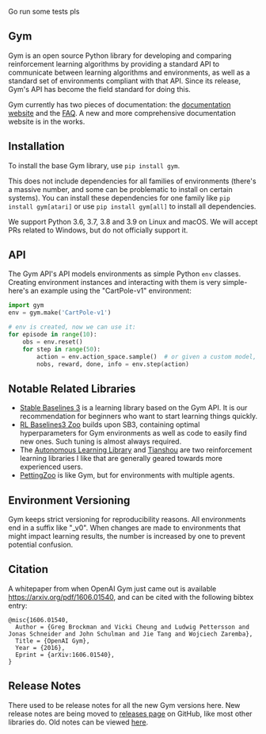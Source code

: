 Go run some tests pls

## Gym

Gym is an open source Python library for developing and comparing reinforcement learning algorithms by providing a standard API to communicate between learning algorithms and environments, as well as a standard set of environments compliant with that API. Since its release, Gym's API has become the field standard for doing this.

Gym currently has two pieces of documentation: the [documentation website](http://gym.openai.com) and the [FAQ](https://github.com/openai/gym/wiki/FAQ). A new and more comprehensive documentation website is in the works.

## Installation

To install the base Gym library, use `pip install gym`.

This does not include dependencies for all families of environments (there's a massive number, and some can be problematic to install on certain systems). You can install these dependencies for one family like `pip install gym[atari]` or use `pip install gym[all]` to install all dependencies.

We support Python 3.6, 3.7, 3.8 and 3.9 on Linux and macOS. We will accept PRs related to Windows, but do not officially support it.

## API

The Gym API's API models environments as simple Python `env` classes. Creating environment instances and interacting with them is very simple- here's an example using the "CartPole-v1" environment:

```python
import gym 
env = gym.make('CartPole-v1')

# env is created, now we can use it: 
for episode in range(10): 
    obs = env.reset()
    for step in range(50):
        action = env.action_space.sample()  # or given a custom model, action = policy(observation)
        nobs, reward, done, info = env.step(action)
```

## Notable Related Libraries

* [Stable Baselines 3](https://github.com/DLR-RM/stable-baselines3) is a learning library based on the Gym API. It is our recommendation for beginners who want to start learning things quickly.
* [RL Baselines3 Zoo](https://github.com/DLR-RM/rl-baselines3-zoo) builds upon SB3, containing optimal hyperparameters for Gym environments as well as code to easily find new ones. Such tuning is almost always required.
* The [Autonomous Learning Library](https://github.com/cpnota/autonomous-learning-library) and [Tianshou](https://github.com/thu-ml/tianshou) are two reinforcement learning libraries I like that are generally geared towards more experienced users.
* [PettingZoo](https://github.com/PettingZoo-Team/PettingZoo) is like Gym, but for environments with multiple agents.

## Environment Versioning

Gym keeps strict versioning for reproducibility reasons. All environments end in a suffix like "\_v0".  When changes are made to environments that might impact learning results, the number is increased by one to prevent potential confusion.

## Citation

A whitepaper from when OpenAI Gym just came out is available https://arxiv.org/pdf/1606.01540, and can be cited with the following bibtex entry:

```
@misc{1606.01540,
  Author = {Greg Brockman and Vicki Cheung and Ludwig Pettersson and Jonas Schneider and John Schulman and Jie Tang and Wojciech Zaremba},
  Title = {OpenAI Gym},
  Year = {2016},
  Eprint = {arXiv:1606.01540},
}
```

## Release Notes

There used to be release notes for all the new Gym versions here. New release notes are being moved to [releases page](https://github.com/openai/gym/releases) on GitHub, like most other libraries do. Old notes can be viewed [here](https://github.com/openai/gym/blob/31be35ecd460f670f0c4b653a14c9996b7facc6c/README.rst).
